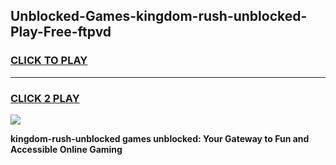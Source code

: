 
## Unblocked-Games-kingdom-rush-unblocked-Play-Free-ftpvd
<h3>
<a href="https://premium76.site?title=kingdom-rush-unblocked&ref=21A">CLICK TO PLAY</a></h3>
<hr>

<h3>
<a href="https://premium76.site?title=kingdom-rush-unblocked&ref=21A">CLICK 2 PLAY</a>
  
</h3>

<a href="https://premium76.site?title=kingdom-rush-unblocked&ref=21A"><img src="https://clearcache.store/games.png"></a>


**kingdom-rush-unblocked games unblocked: Your Gateway to Fun and Accessible Online Gaming**
